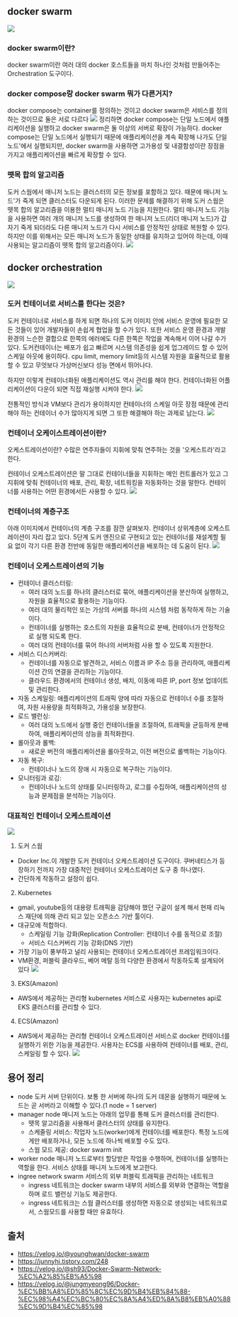 ## docker swarm
![](https://velog.velcdn.com/images/seongjae6751/post/fbb3e172-7be3-4713-a2c3-b63e989b6c6e/image.png)
### docker swarm이란?
docker swarm이란 여러 대의 docker 호스트들을 마치 하나인 것처럼 만들어주는 Orchestration 도구이다.

### docker compose랑 docker swarm 뭐가 다른거지?
docker compose는 container를 정의하는 것이고 docker swarm은 서비스를 정의하는 것이므로 둘은 서로 다르다
![](https://velog.velcdn.com/images/seongjae6751/post/3b5248d3-5dce-43d2-ab8b-ba9f8ead1625/image.png)
정리하면 docker compose는 단일 노드에서 애플리케이션을 실행하고 docker swarm은 둘 이상의 서버로 확장이 가능하다. docker compose는 단일 노드에서 실행되기 때문에 애플리케이션을 계속 확장해 나가도 단일 노드'에서 실행되지만, docker swarm을 사용하면 고가용성 및 내결함성이란 장점을 가지고 애플리케이션을 빠르게 확장할 수 있다.

### 뗏목 합의 알고리즘
도커 스웜에서 매니저 노드는 클러스터의 모든 정보를 포함하고 있다. 때문에 매니저 노드'가 죽게 되면 클러스터도 다운되게 된다.
이러한 문제를 해결하기 위해 도커 스웜은 뗏목 합의 알고리즘을 이용한 멀티 매니저 노드 기능을 지원한다.
멀티 매니저 노드 기능을 사용하면 여러 개의 매니저 노드를 생성하여 한 매니저 노드(리더 매니저 노드)가 갑자기 죽게 되더라도 다른 매니저 노드가 다시 서비스를 안정적인 상태로 복원할 수 있다.
하지만 이를 위해서는 모든 매니저 노드가 동일한 상태를 유지하고 있어야 하는데, 이때 사용되는 알고리즘이 뗏목 합의 알고리즘이다.
![](https://velog.velcdn.com/images/seongjae6751/post/6d8f287d-bf51-4991-8683-c68feec59ffb/image.png)

## docker orchestration
![](https://velog.velcdn.com/images/seongjae6751/post/eadf648b-46f4-4444-833a-a15ed31ee7da/image.png)
### 도커 컨테이너로 서비스를 한다는 것은?
도커 컨테이너로 서비스를 하게 되면 하나의 도커 이미지 안에 서비스 운영에 필요한 모든 것들이 있어 개발자들이 손쉽게 협업을 할 수가 있다. 또한 서비스 운영 환경과 개발 환경의 느슨한 결합으로 한쪽의 에러에도 다른 한쪽은 작업을 계속해서 이어 나갈 수가 있다. 도커컨테이너는 배포가 쉽고 빠르며 시스템 의존성을 쉽게 업그레이드 할 수 있어 스케일 아웃에 용이하다. cpu limit, memory limit등의 시스템 자원을 효율적으로 활용할 수 있고 무엇보다 가상머신보다 성능 면에서 뛰어나다.

하지만 이렇게 컨테이너화된 애플리케이션도 역시 관리를 해야 한다. 컨테이너화된 어플리케이션이 다운이 되면 직접 재실행 시켜야 한다.
![](https://velog.velcdn.com/images/seongjae6751/post/b6265119-8f1f-4677-9bb4-aa3f78a0ce0a/image.png)

전통적인 방식과 VM보다 관리가 용이하지만 컨테이너의 스케일 아웃 장점 때문에 관리해야 하는 컨테이너 수가 많아지게 되면 그 또한 해결해야 하는 과제로 남는다.
![](https://velog.velcdn.com/images/seongjae6751/post/943e8841-c28e-4f63-a862-f64512175d2e/image.png)

### 컨테이너 오케이스트레이션이란?
오케스트레이션이란?
수많은 연주자들이 지휘에 맞춰 연주하는 것을 '오케스트라'라고 한다.

컨테이너 오케스트레이션은 말 그대로 컨테이너들을 지휘하는 메인 컨트롤러가 있고 그 지휘에 맞춰 컨테이너의 배포, 관리, 확장, 네트워킹을 자동화하는 것을 말한다.
컨테이너를 사용하는 어떤 횐경에서든 사용할 수 있다.
![](https://velog.velcdn.com/images/seongjae6751/post/ee1a9a4a-24ac-478c-8892-448a3203c4e4/image.png)

### 컨테이너의 계층구조
아래 이미지에서 컨테이너의 계층 구조를 잠깐 살펴보자. 컨테이너 상위계층에 오케스트레이션이 자리 잡고 있다. 5단계 도커 엔진으로 구현되고 있는 컨테이너를 재설계할 필요 없이 각기 다른 환경 전반에 동일한 애플리케이션을 배포하는 데 도움이 된다.
![](https://velog.velcdn.com/images/seongjae6751/post/369d7fac-5828-4a32-b7ad-0d6a56f92176/image.png)

### 컨테이너 오케스트레이션의 기능
* 컨테이너 클러스터링:
    * 여러 대의 노드를 하나의 클러스터로 묶어, 애플리케이션을 분산하여 실행하고, 자원을 효율적으로 활용하는 기능이다.
    * 여러 대의 물리적인 또는 가상의 서버를 하나의 시스템 처럼 동작하게 하는 기술이다.
    * 컨테이너를 실행하는 호스트의 자원을 효율적으로 분배, 컨테이너가 안정적으로 실행 되도록 한다.
    * 여러 대의 컨테이너를 묶어 하나의 서버처럼 사용 할 수 있도록 지원한다.
* 서비스 디스커버리:
    * 컨테이너를 자동으로 발견하고, 서비스 이름과 IP 주소 등을 관리하여, 애플리케이션 간의 연결을 관리하는 기능이다.
    * 클라우드 환경에서의 컨테이너 생성, 배치, 이동에 따른 IP, port 정보 업데이트 및 관리한다.
* 자동 스케일링:
  애플리케이션의 트래픽 양에 따라 자동으로 컨테이너 수를 조절하여, 자원 사용량을 최적화하고, 가용성을 보장한다.
* 로드 밸런싱:
    * 여러 대의 노드에서 실행 중인 컨테이너들을 조절하여, 트래픽을 균등하게 분배하여, 애플리케이션의 성능을 최적화한다.
* 롤아웃과 롤백:
    * 새로운 버전의 애플리케이션을 롤아웃하고, 이전 버전으로 롤백하는 기능이다.
* 자동 복구:
    * 컨테이너나 노드의 장애 시 자동으로 복구하는 기능이다.
* 모니터링과 로깅:
    * 컨테이너나 노드의 상태를 모니터링하고, 로그를 수집하여, 애플리케이션의 성능과 문제점을 분석하는 기능이다.

### 대표적인 컨테이너 오케스트레이션
![](https://velog.velcdn.com/images/seongjae6751/post/8850c583-5c43-483e-b65d-87cdbb842781/image.png)
1. 도커 스웜
* Docker Inc.이 개발한 도커 컨테이너 오케스트레이션 도구이다. 쿠버네티스가 등장하기 전까지 가장 대중적인 컨테이너 오케스트레이션 도구 중 하나였다.
* 간단하게 작동하고 설정이 쉽다.
2. Kubernetes
* gmail, youtube등의 대용량 트래픽을 감당해야 했던 구글이 설계 해서 현재 리눅스 재단에 의해 관리 되고 있는 오픈소스 기반 툴이다.
* 대규모에 적합하다.
    - 스케일링 기능 강화(Replication Controller: 컨테이너 수를 동적으로 조절)
    - 서비스 디스커버리 기능 강화(DNS 기반)
* 가장 기능이 풍부하고 널리 사용되는 컨테이너 오케스트레이션 프레임워크이다.
* VM환경, 퍼블릭 클라우드, 베어 메탈 등의 다양한 환경에서 작동하도록 설계되어 있다
  ![](https://velog.velcdn.com/images/seongjae6751/post/ea31d89b-0f0f-46f6-a1a9-7f8e2aa24058/image.png)
3. EKS(Amazon)
* AWS에서 제공하는 관리형 kubernetes 서비스로 사용자는 kubernetes api로 EKS 클러스터를 관리할 수 있다.
4. ECS(Amazon)
* AWS에서 제공하는 관리형 컨테이너 오케스트레이션 서비스로 docker 컨테이너를 실행하기 위한 기능을 제공한다. 사용자는 ECS를 사용하여 컨테이너를 배포, 관리, 스케일링 할 수 있다.
  ![](https://velog.velcdn.com/images/seongjae6751/post/1725af82-4429-4509-8ed3-5620467d888a/image.png)


## 용어 정리
* node
  도커 서버 단위이다. 보통 한 서버에 하나의 도커 데몬을 실행하기 때문에 노드는 곧 서버라고 이해할 수 있다.(1 node = 1 server)
* manager node
  매니저 노드는 아래의 업무를 통해 도커 클러스터를 관리한다.
    * 뗏목 알고리즘을 사용해서 클러스터의 상태를 유지한다.
    * 스케줄링 서비스: 작업자 노드(worker)에게 컨테이너를 배포한다. 특정 노드에게만 배포하거나, 모든 노드에 하나씩 배포할 수도 있다.
    * 스웜 모드 제공: docker swarm init
* worker node
  매니저 노드로부터 할당받은 작업을 수행하며, 컨테이너를 실행하는 역할을 한다. 서비스 상태를 매니저 노드에게 보고한다.
* ingree network
  swarm 서비스의 외부 퍼블릭 트래픽을 관리하는 네트워크
    * ingress 네트워크는 docker swarm 내부의 서비스를 외부와 연결하는 역할을 하며 로드 밸런싱 기능도 제공한다.
    * ingress 네트워크는 스웜 클러스터를 생성하면 자동으로 생성되는 네트워크로서, 스웜모드를 사용할 때만 유효하다.




## 출처
* https://velog.io/@younghwan/docker-swarm
* https://junnyhi.tistory.com/248
* https://velog.io/@sh93/Docker-Swarm-Network-%EC%A2%85%EB%A5%98
* https://velog.io/@jungmyeong96/Docker-%EC%BB%A8%ED%85%8C%EC%9D%B4%EB%84%88-%EC%98%A4%EC%BC%80%EC%8A%A4%ED%8A%B8%EB%A0%88%EC%9D%B4%EC%85%98
